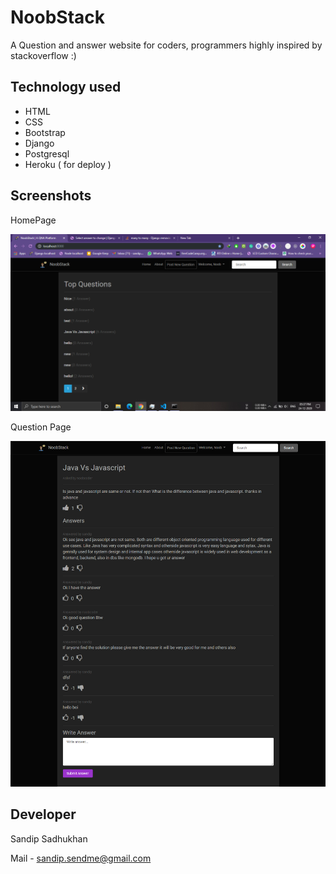 # NoobStack
A Question and answer website for coders, programmers highly inspired by stackoverflow :)

## Technology used
- HTML
- CSS
- Bootstrap
- Django
- Postgresql
- Heroku ( for deploy )

## Screenshots

HomePage

<img src="./screenshots/home.jpg">

Question Page

<img src="./screenshots/qna.jpg">

## Developer
Sandip Sadhukhan

Mail - sandip.sendme@gmail.com
